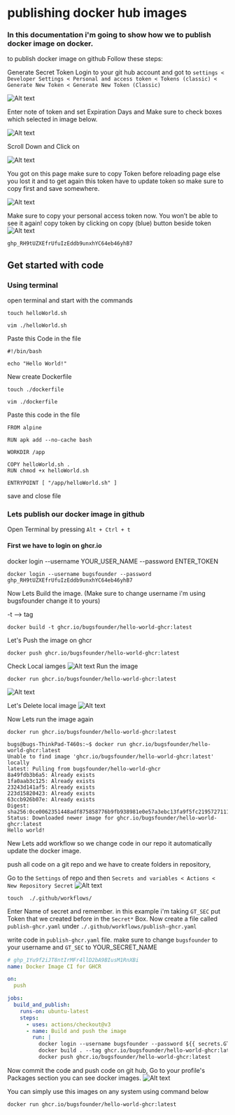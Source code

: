 <!-- 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 -->

# publishing docker hub images

### In this documentation i'm going to show how we to publish docker image on docker.

to publish docker image on github Follow these steps:

Generate Secret Token
Login to your git hub account and got to ```settings < Developer Settings < Personal and access token < Tokens (classic) < Generate New Token < Generate New Token (Classic)```

![Alt text](image.png)

Enter note of token and set Expiration Days and Make sure to check boxes which selected in image below.

![Alt text](image-1.png)

Scroll Down and Click on 

![Alt text](image-2.png)

You got on this page make sure to copy Token before reloading page else you lost it and to get again this token have to update token so make sure to copy first and save somewhere.

![Alt text](image-3.png)

Make sure to copy your personal access token now. You won’t be able to see it again! 
copy token by clicking on copy (blue) button beside token
![Alt text](image-4.png)
```
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
```
## Get started with code
### Using terminal 
open terminal and start with the commands
```
touch helloWorld.sh 
```
```
vim ./helloWorld.sh
```
Paste this Code in the file
```
#!/bin/bash

echo "Hello World!"
```
New create Dockerfile
```
touch ./dockerfile 
```
```
vim ./dockerfile
```
Paste this code in the file 
```
FROM alpine

RUN apk add --no-cache bash

WORKDIR /app

COPY helloWorld.sh .
RUN chmod +x helloWorld.sh 

ENTRYPOINT [ "/app/helloWorld.sh" ]
```
save and close file

### Lets publish our docker image in github
Open Terminal by pressing ```Alt + Ctrl + t```

#### First we have to login on ghcr.io

docker login --username YOUR_USER_NAME --password ENTER_TOKEN
```
docker login --username bugsfounder --password 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
```
Now Lets Build the image. (Make sure to change username i'm using bugsfounder change it to yours)

-t --> tag
```
docker build -t ghcr.io/bugsfounder/hello-world-ghcr:latest
```
Let's Push the image on ghcr
```
docker push ghcr.io/bugsfounder/hello-world-ghcr:latest
```
Check Local iamges
![Alt text](image-5.png)
Run the image 
```
docker run ghcr.io/bugsfounder/hello-world-ghcr:latest
```
![Alt text](image-6.png)

Let's Delete local image 
![Alt text](image-7.png)

Now Lets run the image again
```
docker run ghcr.io/bugsfounder/hello-world-ghcr:latest
```
```terminal 
bugs@bugs-ThinkPad-T460s:~$ docker run ghcr.io/bugsfounder/hello-world-ghcr:latest
Unable to find image 'ghcr.io/bugsfounder/hello-world-ghcr:latest' locally
latest: Pulling from bugsfounder/hello-world-ghcr
8a49fdb3b6a5: Already exists 
1fa0aab3c125: Already exists 
23243d141af5: Already exists 
223d15820423: Already exists 
63ccb926b07e: Already exists 
Digest: sha256:0ce0062351448adf875858776b9fb938981e0e57a3ebc13fa9f5fc2195727111
Status: Downloaded newer image for ghcr.io/bugsfounder/hello-world-ghcr:latest
Hello world!
```

New Lets add workflow so we change code in our repo it automatically update the docker image.

push all code on a git repo and we have to create folders in repository, 

Go to the ```Settings``` of repo and then ```Secrets and variables < Actions < New Repository Secret```
![Alt text](image-9.png)
```
touch  ./.github/workflows/
```
Enter Name of secret and remember. in this example i'm taking ```GT_SEC```
put Token that we created before in the ```Secret*``` Box.
Now create a file called ```publish-ghcr.yaml``` under ```./.github/workflows/publish-ghcr.yaml```

write code in ```publish-ghcr.yaml``` file. make sure to change ```bugsfounder``` to your username and ```GT_SEC``` to YOUR_SECRET_NAME
```yaml
# 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
name: Docker Image CI for GHCR

on:
  push

jobs:
  build_and_publish:
    runs-on: ubuntu-latest
    steps:
      - uses: actions/checkout@v3
      - name: Build and push the image
        run: |
          docker login --username bugsfounder --password ${{ secrets.GT_SEC }} ghcr.io
          docker build . --tag ghcr.io/bugsfounder/hello-world-ghcr:latest
          docker push ghcr.io/bugsfounder/hello-world-ghcr:latest
```

Now commit the code and push code on git hub, Go to your profile's Packages section you can see docker images.
![Alt text](image-10.png)

You can simply use this images on any system using command below
```
docker run ghcr.io/bugsfounder/hello-world-ghcr:latest
```